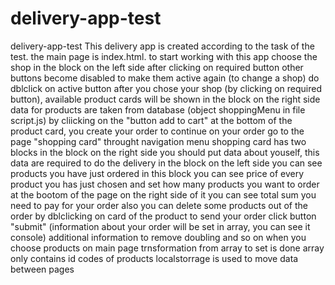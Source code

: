 # delivery-app-test
delivery-app-test
This delivery app is created according to the task of the test. 
the main page is index.html. 
to start working with this app
choose the shop in the block on the left side
after clicking on required button other buttons become disabled
to make them active again (to change a shop) do dblclick on active button
after you chose your shop (by clicking on required button), available product cards will be shown in the block on the right side
data for products are taken from database (object  shoppingMenu in file script.js)
by cliicking on the "button add to cart" at the bottom of the product card, you create your order
to continue on your order go to the page "shopping card" throught navigation menu
shopping card has two blocks
in the block on the right side you should put data about youself, this data are required to do the delivery
in the block on the left side you can see products you have just ordered
in this block you can  see price of every product you has just chosen and set how many products you want to order
at the bootom of the page  on the right side of it  you can see total sum you need to pay for your order
also you can delete some products out of the order by dblclicking on card of the product
to send your order click button "submit" (information about your order will be set in array, you can see it console)
additional information
to remove doubling and so on  when you choose products on main page trnsformation from array to set is done
array only contains id codes of products
localstorrage is used to move data between pages 
